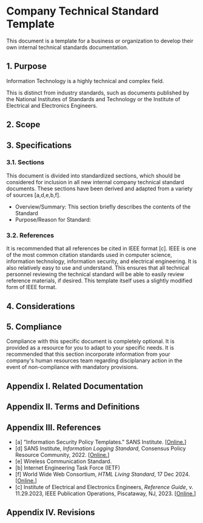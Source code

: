 # Company Technical Standard Template

This document is a template for a business or organization to develop their own internal technical standards documentation. 

## 1. Purpose

Information Technology is a highly technical and complex field.

This is distinct from industry standards, such as documents published by the National Institutes of Standards and Technology or the Institute of Electrical and Electronics Engineers.

## 2. Scope

## 3. Specifications

### 3.1. Sections

This document is divided into standardized sections, which should be considered for inclusion in all new internal company technical standard documents. These sections have been derived and adapted from a variety of sources [a,d,e,b,f].

- Overview/Summary: This section briefly describes the contents of the Standard
- Purpose/Reason for Standard:

### 3.2. References

It is recommended that all references be cited in IEEE format [c]. IEEE is one of the most common citation standards used in computer science, information technology, information security, and electrical engineering. It is also relatively easy to use and understand. This ensures that all technical personnel reviewing the technical standard will be able to easily review reference materials, if desired. This template itself uses a slightly modified form of IEEE format.

## 4. Considerations

## 5. Compliance

Compliance with this specific document is completely optional. It is provided as a resource for you to adapt to your specific needs. It is recommended that this section incorporate information from your company's human resources team regarding disciplanary action in the event of non-compliance with mandatory provisions.

## Appendix I. Related Documentation

## Appendix II. Terms and Definitions

## Appendix III. References

- [a] "Information Security Policy Templates." SANS Institute. [[Online.](https://www.sans.org/information-security-policy/)]
- [d] SANS Institute, *Information Logging Standard*, Consensus Policy Resource Community, 2022. [[Online.](https://assets.contentstack.io/v3/assets/blt36c2e63521272fdc/blt96697821fe4f2949/636f12dee3836b0c88e8f0a4/Information_Logging_Standard.pdf)]
- [e] Wireless Communication Standard.
- [b] Internet Engineering Task Force (IETF)
- [f] World Wide Web Consortium, *HTML Living Standard*, 17 Dec 2024. [[Online.](https://html.spec.whatwg.org/multipage)]
- [c] Institute of Electrical and Electronics Engineers, *Reference Guide*, v. 11.29.2023, IEEE Publication Operations, Piscataway, NJ, 2023. [[Online.](https://journals.ieeeauthorcenter.ieee.org/wp-content/uploads/sites/7/IEEE_Reference_Guide.pdf)]

## Appendix IV. Revisions
